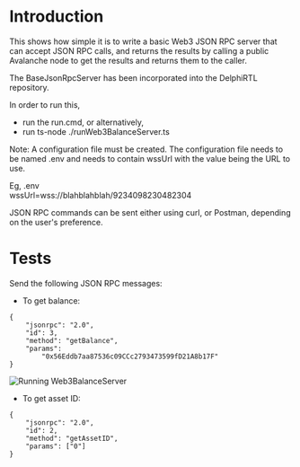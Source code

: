 # Introduction
This shows how simple it is to write a basic Web3 JSON RPC server that can accept JSON RPC calls, and returns the results by calling a public Avalanche node to get the results and returns them to the caller.

The BaseJsonRpcServer has been incorporated into the DelphiRTL repository.

In order to run this, 
* run the run.cmd, or alternatively, 
* run ts-node ./runWeb3BalanceServer.ts

Note: A configuration file must be created.
The configuration file needs to be named .env and needs to contain wssUrl with the value being the URL to use.

Eg, 
.env   
wssUrl=wss://blahblahblah/9234098230482304   


JSON RPC commands can be sent either using curl, or Postman, depending on the user's preference.

# Tests

Send the following JSON RPC messages:

* To get balance:
```
{
    "jsonrpc": "2.0",
    "id": 3,
    "method": "getBalance",
    "params": 
        "0x56Eddb7aa87536c09CCc2793473599fD21A8b17F"
}
```
![Running Web3BalanceServer](https://chuacw.github.io/images/ts-node%20runWeb3BalanceServer.png "Running Web3BalanceServer")

* To get asset ID:
```
{
    "jsonrpc": "2.0",
    "id": 2,
    "method": "getAssetID",
    "params": ["0"]
}
```
